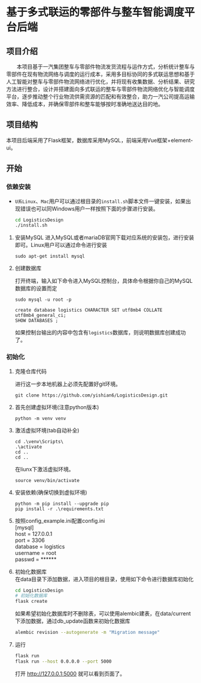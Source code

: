 # 基于多式联运的零部件与整车智能调度平台后端

## 项目介绍
&emsp;&emsp;本项目基于一汽集团整车与零部件物流发货流程与运作方式，分析统计整车与零部件在现有物流网络与调度的运行成本，采用多目标协同的多式联运思想和基于人工智能对整车与零部件物流网络进行优化，并将现有收集数据、分析结果、研究方法进行整合，设计并搭建面向多式联运的整车与零部件物流网络优化与智能调度平台，逐步推动整个行业物流供需资源的匹配和有效整合，助力一汽公司提高运输效率、降低成本，并确保零部件和整车能够按时准确地送达目的地。

## 项目结构
本项目后端采用了Flask框架，数据库采用MySQL，前端采用Vue框架+element-ui。

## 开始

### 依赖安装

* `U系Linux`、`Mac`用户可以通过根目录的`install.sh`脚本文件一键安装，如果出现错误也可以同Windows用户一样按照下面的步骤进行安装。
   ```bash
   cd LogisticsDesign
   ./install.sh
   ```

1. 安装MySQL
   进入MySQL或者mariaDB官网下载对应系统的安装包，进行安装即可。Linux用户可以通过命令进行安装

    ```shell script
    sudo apt-get install mysql
    ```

2. 创建数据库

   打开终端，输入如下命令进入MySQL控制台，具体命令根据你自己的MySQL数据库的设置而定

   ```shell script
   sudo mysql -u root -p
   ```

   ```mysql
   create database logistics CHARACTER SET utf8mb4 COLLATE utf8mb4_general_ci;
   SHOW DATABASES ;
   ```

   如果控制台输出的内容中包含有`logistics`数据库，则说明数据库创建成功了。

### 初始化

1. 克隆仓库代码

   进行这一步本地机器上必须先配置好git环境。

   ```shell script
   git clone https://github.com/yishian6/LogisticsDesign.git
   ```
2. 首先创建虚拟环境(注意python版本)
   ```shell
   python -m venv venv
   ```

3. 激活虚拟环境(tab自动补全)
   ```shell 
   cd .\venv\Scripts\
   .\activate
   cd ..  
   cd ..
   ```
   在liunx下激活虚拟环境。

   ```shell
   source venv/bin/activate
   ```

4. 安装依赖(确保切换到虚拟环境)
   ```shell
   python -m pip install --upgrade pip  
   pip install -r .\requirements.txt
   ```

5. 按照config_example.ini配置config.ini  
   [mysql]  
   host = 127.0.0.1  
   port = 3306  
   database = logistics  
   username = root  
   passwd = ******


6. 初始化数据库  
   在data目录下添加数据，进入项目的根目录，使用如下命令进行数据库初始化
   ```bash
   cd LogisticsDesign
   # 初始化数据库
   flask create
   ```
   如果希望初始化数据库时不删除表，可以使用alembic建表，在data/current下添加数据，通过db_update函数来初始化数据库
   ```bash
   alembic revision --autogenerate -m "Migration message"
   ```

7. 运行

   ```bash
   flask run
   flask run --host 0.0.0.0 --port 5000
   ```
   打开 http://127.0.0.1:5000 就可以看到页面了。


